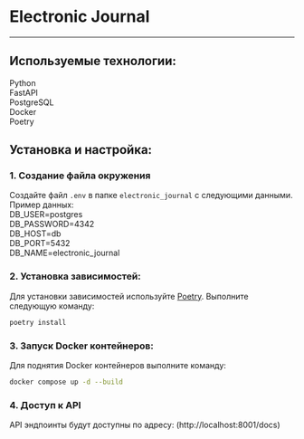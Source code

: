 # Electronic Journal 
---
## Используемые технологии:  
Python  
FastAPI  
PostgreSQL  
Docker  
Poetry  

## Установка и настройка:

### 1. Создание файла окружения 
Создайте файл `.env` в папке `electronic_journal` с следующими данными.  
Пример данных:  
DB_USER=postgres  
DB_PASSWORD=4342  
DB_HOST=db  
DB_PORT=5432  
DB_NAME=electronic_journal

### 2. Установка зависимостей:

Для установки зависимостей используйте [Poetry](https://python-poetry.org/). Выполните следующую команду:

```bash
poetry install
```
### 3. Запуск Docker контейнеров:
Для поднятия Docker контейнеров выполните команду:
```bash
docker compose up -d --build
```
### 4. Доступ к API
API эндпоинты будут доступны по адресу: (http://localhost:8001/docs)